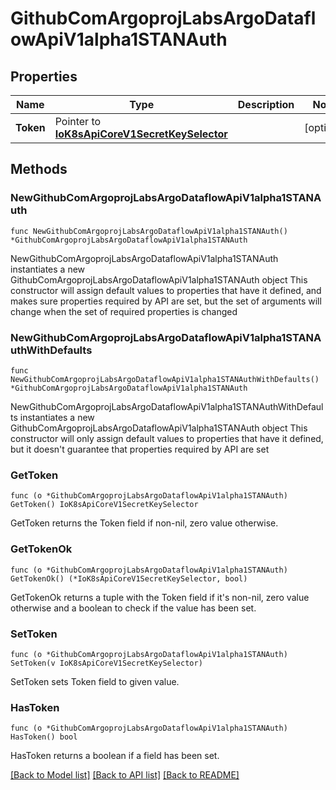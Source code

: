 # GithubComArgoprojLabsArgoDataflowApiV1alpha1STANAuth

## Properties

Name | Type | Description | Notes
------------ | ------------- | ------------- | -------------
**Token** | Pointer to [**IoK8sApiCoreV1SecretKeySelector**](IoK8sApiCoreV1SecretKeySelector.md) |  | [optional] 

## Methods

### NewGithubComArgoprojLabsArgoDataflowApiV1alpha1STANAuth

`func NewGithubComArgoprojLabsArgoDataflowApiV1alpha1STANAuth() *GithubComArgoprojLabsArgoDataflowApiV1alpha1STANAuth`

NewGithubComArgoprojLabsArgoDataflowApiV1alpha1STANAuth instantiates a new GithubComArgoprojLabsArgoDataflowApiV1alpha1STANAuth object
This constructor will assign default values to properties that have it defined,
and makes sure properties required by API are set, but the set of arguments
will change when the set of required properties is changed

### NewGithubComArgoprojLabsArgoDataflowApiV1alpha1STANAuthWithDefaults

`func NewGithubComArgoprojLabsArgoDataflowApiV1alpha1STANAuthWithDefaults() *GithubComArgoprojLabsArgoDataflowApiV1alpha1STANAuth`

NewGithubComArgoprojLabsArgoDataflowApiV1alpha1STANAuthWithDefaults instantiates a new GithubComArgoprojLabsArgoDataflowApiV1alpha1STANAuth object
This constructor will only assign default values to properties that have it defined,
but it doesn't guarantee that properties required by API are set

### GetToken

`func (o *GithubComArgoprojLabsArgoDataflowApiV1alpha1STANAuth) GetToken() IoK8sApiCoreV1SecretKeySelector`

GetToken returns the Token field if non-nil, zero value otherwise.

### GetTokenOk

`func (o *GithubComArgoprojLabsArgoDataflowApiV1alpha1STANAuth) GetTokenOk() (*IoK8sApiCoreV1SecretKeySelector, bool)`

GetTokenOk returns a tuple with the Token field if it's non-nil, zero value otherwise
and a boolean to check if the value has been set.

### SetToken

`func (o *GithubComArgoprojLabsArgoDataflowApiV1alpha1STANAuth) SetToken(v IoK8sApiCoreV1SecretKeySelector)`

SetToken sets Token field to given value.

### HasToken

`func (o *GithubComArgoprojLabsArgoDataflowApiV1alpha1STANAuth) HasToken() bool`

HasToken returns a boolean if a field has been set.


[[Back to Model list]](../README.md#documentation-for-models) [[Back to API list]](../README.md#documentation-for-api-endpoints) [[Back to README]](../README.md)


